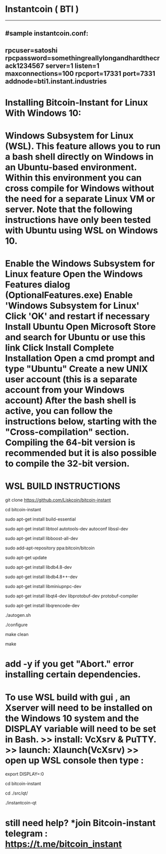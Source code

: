 # Instantcoin ( BTI )
----------------------
#sample instantcoin.conf:
--------------------------------------------------------
rpcuser=satoshi
rpcpassword=somethingreallylongandhardthecrack1234567
server=1
listen=1
maxconnections=100
rpcport=17331
port=7331
addnode=bti1.instant.industries
----------------------------------------------------------
# Installing Bitcoin-Instant for Linux With Windows 10:
# Windows Subsystem for Linux (WSL). This feature allows you to run a bash shell directly on Windows in an Ubuntu-based environment. Within this environment you can cross compile for Windows without the need for a separate Linux VM or server. Note that the following instructions have only been tested with Ubuntu using WSL on Windows 10.

# Enable the Windows Subsystem for Linux feature Open the Windows Features dialog (OptionalFeatures.exe) Enable 'Windows Subsystem for Linux' Click 'OK' and restart if necessary Install Ubuntu Open Microsoft Store and search for Ubuntu or use this link Click Install Complete Installation Open a cmd prompt and type "Ubuntu" Create a new UNIX user account (this is a separate account from your Windows account) After the bash shell is active, you can follow the instructions below, starting with the "Cross-compilation" section. Compiling the 64-bit version is recommended but it is also possible to compile the 32-bit version.

# WSL BUILD INSTRUCTIONS 

git clone https://github.com/Liskcoin/bitcoin-instant 

cd bitcoin-instant

sudo apt-get install build-essential

sudo apt-get install libtool autotools-dev autoconf libssl-dev

sudo apt-get install libboost-all-dev

sudo add-apt-repository ppa:bitcoin/bitcoin

sudo apt-get update

sudo apt-get install libdb4.8-dev

sudo apt-get install libdb4.8++-dev

sudo apt-get install libminiupnpc-dev

sudo apt-get install libqt4-dev libprotobuf-dev protobuf-compiler

sudo apt-get install libqrencode-dev

./autogen.sh

./configure

make clean

make

# add -y if you get "Abort." error installing certain dependencies.

# To use WSL build with gui , an Xserver will need to be installed on the Windows 10 system and the DISPLAY variable will need to be set in Bash. >> install: VcXsrv & PuTTY. >> launch: Xlaunch(VcXsrv) >> open up WSL console then type : 


export DISPLAY=:0

cd bitcoin-instant

cd ./src/qt/

./instantcoin-qt

# still need help? *join Bitcoin-instant telegram : https://t.me/bitcoin_instant


